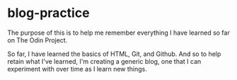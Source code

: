 # blog-practice

The purpose of this is to help me remember everything I have learned so far on The Odin Project.

So far, I have learned the basics of HTML, Git, and Github. And so to help retain what I've learned, I'm creating a generic blog, one that I can experiment with over time as I learn new things.